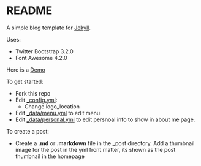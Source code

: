 # README #

A simple blog template for <a href="http://jekyllrb.com" target="_blank">Jekyll</a>.

Uses:
* Twitter Bootstrap 3.2.0
* Font Awesome 4.2.0


Here is a <a href="http://itsrifat.github.io/rifyll/" target="_blank">Demo</a>

To get started:
* Fork this repo
* Edit [_config.yml](_config.yml):
  * Change logo_location
* Edit [_data/menu.yml](_data/menu.yml) to edit menu
* Edit [_data/personal.yml](_data/personal.yml) to edit persnoal info to show in about me page.

To create a post:
* Create a **.md** or **.markdown** file in the _post directory. Add a thumbnail image for the post in the yml front matter, its shown as the post thumbnail in the homepage
